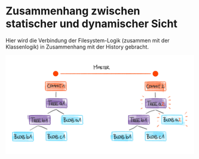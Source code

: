 # Zusammenhang zwischen statischer und dynamischer Sicht
Hier wird die Verbindung der Filesystem-Logik (zusammen mit der Klassenlogik) in Zusammenhang mit der History gebracht.

![Statische und dynamische Sicht](Statische-Dynamische-Sicht.jpg "Statische und dynamische Sicht")